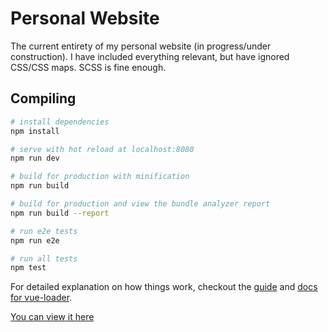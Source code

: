 # Personal Website
The current entirety of my personal website (in progress/under construction). I have included everything relevant, but have ignored CSS/CSS maps. SCSS is fine enough.

## Compiling

``` bash
# install dependencies
npm install

# serve with hot reload at localhost:8080
npm run dev

# build for production with minification
npm run build

# build for production and view the bundle analyzer report
npm run build --report

# run e2e tests
npm run e2e

# run all tests
npm test
```

For detailed explanation on how things work, checkout the [guide](http://vuejs-templates.github.io/webpack/) and [docs for vue-loader](http://vuejs.github.io/vue-loader).


[You can view it here](http://abbondanzo.com)
